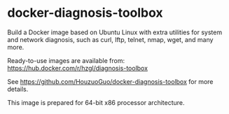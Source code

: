 # docker-diagnosis-toolbox

Build a Docker image based on Ubuntu Linux with extra utilities for system and network diagnosis, such as curl, lftp, telnet, nmap, wget, and many more.

Ready-to-use images are available from: https://hub.docker.com/r/hzgl/diagnosis-toolbox

See https://github.com/HouzuoGuo/docker-diagnosis-toolbox for more details.

This image is prepared for 64-bit x86 processor architecture.
